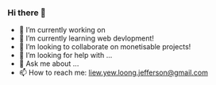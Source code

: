### Hi there 👋

- 🔭 I’m currently working on 
- 🌱 I’m currently learning web devlopment!
- 👯 I’m looking to collaborate on monetisable projects!
- 🤔 I’m looking for help with ...
- 💬 Ask me about ...
- 📫 How to reach me: liew.yew.loong.jefferson@gmail.com
